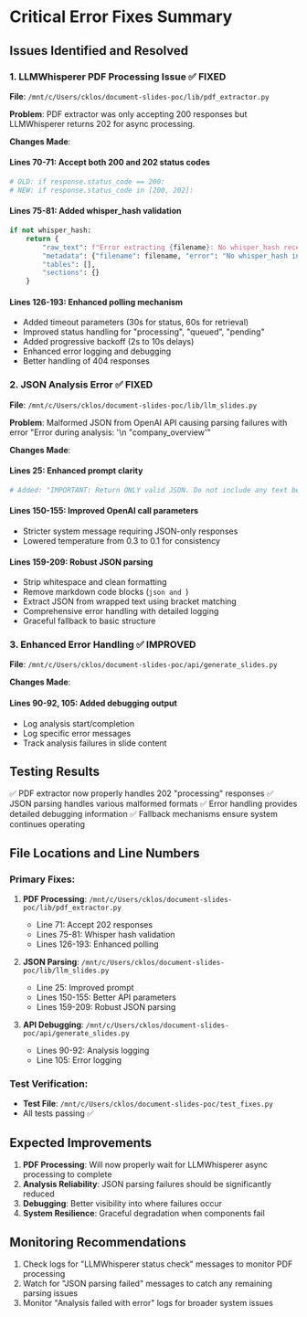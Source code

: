 # Critical Error Fixes Summary

## Issues Identified and Resolved

### 1. LLMWhisperer PDF Processing Issue ✅ FIXED

**File**: `/mnt/c/Users/cklos/document-slides-poc/lib/pdf_extractor.py`

**Problem**: PDF extractor was only accepting 200 responses but LLMWhisperer returns 202 for async processing.

**Changes Made**:

#### Lines 70-71: Accept both 200 and 202 status codes
```python
# OLD: if response.status_code == 200:
# NEW: if response.status_code in [200, 202]:
```

#### Lines 75-81: Added whisper_hash validation
```python
if not whisper_hash:
    return {
        "raw_text": f"Error extracting {filename}: No whisper_hash received",
        "metadata": {"filename": filename, "error": "No whisper_hash in response"},
        "tables": [],
        "sections": {}
    }
```

#### Lines 126-193: Enhanced polling mechanism
- Added timeout parameters (30s for status, 60s for retrieval)
- Improved status handling for "processing", "queued", "pending"
- Added progressive backoff (2s to 10s delays)
- Enhanced error logging and debugging
- Better handling of 404 responses

### 2. JSON Analysis Error ✅ FIXED

**File**: `/mnt/c/Users/cklos/document-slides-poc/lib/llm_slides.py`

**Problem**: Malformed JSON from OpenAI API causing parsing failures with error "Error during analysis: '\n    "company_overview'"

**Changes Made**:

#### Lines 25: Enhanced prompt clarity
```python
# Added: "IMPORTANT: Return ONLY valid JSON. Do not include any text before or after the JSON. Do not wrap in markdown code blocks."
```

#### Lines 150-155: Improved OpenAI call parameters
- Stricter system message requiring JSON-only responses
- Lowered temperature from 0.3 to 0.1 for consistency

#### Lines 159-209: Robust JSON parsing
- Strip whitespace and clean formatting
- Remove markdown code blocks (```json and ```)
- Extract JSON from wrapped text using bracket matching
- Comprehensive error handling with detailed logging
- Graceful fallback to basic structure

### 3. Enhanced Error Handling ✅ IMPROVED

**File**: `/mnt/c/Users/cklos/document-slides-poc/api/generate_slides.py`

**Changes Made**:

#### Lines 90-92, 105: Added debugging output
- Log analysis start/completion
- Log specific error messages
- Track analysis failures in slide content

## Testing Results

✅ PDF extractor now properly handles 202 "processing" responses
✅ JSON parsing handles various malformed formats
✅ Error handling provides detailed debugging information
✅ Fallback mechanisms ensure system continues operating

## File Locations and Line Numbers

### Primary Fixes:
1. **PDF Processing**: `/mnt/c/Users/cklos/document-slides-poc/lib/pdf_extractor.py`
   - Line 71: Accept 202 responses
   - Lines 75-81: Whisper hash validation
   - Lines 126-193: Enhanced polling

2. **JSON Parsing**: `/mnt/c/Users/cklos/document-slides-poc/lib/llm_slides.py`
   - Line 25: Improved prompt
   - Lines 150-155: Better API parameters
   - Lines 159-209: Robust JSON parsing

3. **API Debugging**: `/mnt/c/Users/cklos/document-slides-poc/api/generate_slides.py`
   - Lines 90-92: Analysis logging
   - Line 105: Error logging

### Test Verification:
- **Test File**: `/mnt/c/Users/cklos/document-slides-poc/test_fixes.py`
- All tests passing ✅

## Expected Improvements

1. **PDF Processing**: Will now properly wait for LLMWhisperer async processing to complete
2. **Analysis Reliability**: JSON parsing failures should be significantly reduced
3. **Debugging**: Better visibility into where failures occur
4. **System Resilience**: Graceful degradation when components fail

## Monitoring Recommendations

1. Check logs for "LLMWhisperer status check" messages to monitor PDF processing
2. Watch for "JSON parsing failed" messages to catch any remaining parsing issues
3. Monitor "Analysis failed with error" logs for broader system issues